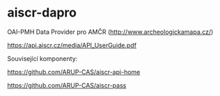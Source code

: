 # aiscr-dapro
OAI-PMH Data Provider pro AMČR (http://www.archeologickamapa.cz/)

https://api.aiscr.cz/media/API_UserGuide.pdf

Související komponenty:

https://github.com/ARUP-CAS/aiscr-api-home

https://github.com/ARUP-CAS/aiscr-pass
